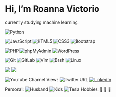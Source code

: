 # Hi, I’m Roanna Victorio
currently studying machine learning.

![Python](https://img.shields.io/badge/-Python-14354C?style=flat-square&logo=python&logoColor=white)

![JavaScript](https://img.shields.io/badge/-JavaScript-%23F7DF1C?style=flat-square&logo=javascript&logoColor=black&labelColor=%23F7DF1C&color=%23FFCE5A)
![HTML5](https://img.shields.io/badge/-HTML5-%23E44D27?style=flat-square&logo=html5&logoColor=white)
![CSS3](https://img.shields.io/badge/-CSS3-%231572B6?style=flat-square&logo=css3&logoColor=white)
![Bootstrap](https://img.shields.io/badge/-Bootstrap-7952B3?style=flat-square&logo=bootstrap&logoColor=white)

![PHP](https://img.shields.io/badge/-PHP-777BB4?style=flat-square&logo=php&logoColor=white)
![phpMyAdmin](https://img.shields.io/badge/-phpMyAdmin-6C78AF?style=flat-square&logo=phpmyadmin&logoColor=white)
![WordPress](https://img.shields.io/badge/-WordPress-21759B?style=flat-square&logo=wordpress&logoColor=white)

![Git](https://img.shields.io/badge/-Git-%23F05032?style=flat-square&logo=git&logoColor=white)
![GitLab](https://img.shields.io/badge/-GitLab-FCA121?style=flat-square&logo=gitlab&logoColor=white)
![Vim](https://img.shields.io/badge/-Vim-019733?style=flat-square&logo=vim&logoColor=white)
![Bash](https://img.shields.io/badge/-Bash-4EAA25?style=flat-square&logo=gnubash&logoColor=white)
![Linux](https://img.shields.io/badge/-Linux-FCC624?style=flat-square&logo=linux&logoColor=black)

[![](https://img.shields.io/website?color=007ACC&style=flat-square&up_message=satcrunch.com&url=https%3A%2F%2Fsatcrunch.com)](https://satcrunch.com)
[![](https://img.shields.io/website?color=007ACC&style=flat-square&up_message=roannav.com&url=https%3A%2F%2Froannav.com)](https://roannav.com)

![YouTube Channel Views](https://img.shields.io/youtube/channel/views/UCwDTx4_WynQ3ewL8olc7nkg?label=Rose%20Code%20Views&style=social)
![Twitter URL](https://img.shields.io/twitter/url?label=%40roannav&style=social&url=https%3A%2F%2Ftwitter.com%2Froannav)
[![LinkedIn](https://img.shields.io/badge/Roanna%20Victorio--0A66C2?style=social&logo=linkedin&logoColor=0A66C2)](https://www.linkedin.com/in/roanna-victorio-264b1181)

Personal: ![Husband](https://img.shields.io/badge/Husband-1-orange?style=flat-square&logo=Jenkins&logoColor=white)
![Kids](https://img.shields.io/badge/Kids-2-yellow?style=flat-square&logo=editorconfig&logoColor=white)
![Tesla](https://img.shields.io/badge/Tesla-0-%23CC0000?style=flat-square&logo=tesla&logoColor=white)
Hobbies: :seedling: :hibiscus: :runner: 

<!---
roannav/roannav is a ✨ special ✨ repository because its `README.md` (this file) appears on your GitHub profile.

- 👀 I’m interested in ...
- 💞️ I’m looking to collaborate on ...
- 📫 How to reach me ...
- 👋 
:running:

-------------------------------------------------------------------
Alternate styles:

[![LinkedIn](https://img.shields.io/badge/Roanna%20Victorio--0A66C2?style=social&logo=linkedin&logoColor=0A66C2)](https://www.linkedin.com/in/roanna-victorio-264b1181)

![LinkedIn](https://img.shields.io/badge/LinkedIn-0077B5?style=for-the-badge&logo=linkedin&logoColor=white)

 [![LinkedIn](https://img.shields.io/badge/Roanna%20Victorio--0A66C2?style=flat-square&logo=linkedin&logoColor=white)](https://www.linkedin.com/in/roanna-victorio-264b1181)

-------------------------------------------------------------------
Fun icons from https://simpleicons.org/
Handshake
MailChimp
EditorConfig
Exercism
foodpanda
lemmy
podman  3 seals

gunicorn
org

Jenkins
KingstonTechnology
maxplanckgesellschaft
--->
